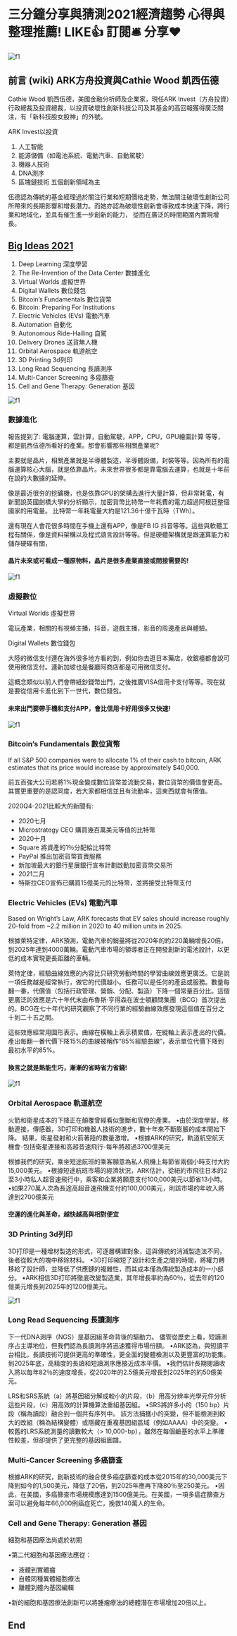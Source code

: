 # 三分鐘分享與猜測2021經濟趨勢 心得與整理推薦! LIKE👍 訂閱🛎 分享❤️

![f1](https://github.com/HCH1/blog/blob/master/fig/stock0.JPG)

## 前言 (wiki) ARK方舟投資與Cathie Wood 凱西伍德

Cathie Wood 凱西伍德，美國金融分析師及企業家，現任ARK Invest（方舟投資）行政總裁及投資總裁，以投資破壞性創新科技公司及其基金的高回報獲得廣泛關注，有「新科技股女股神」的外號。

ARK Invest以投資

1. 人工智能
1. 能源儲備（如電池系統、電動汽車、自動駕駛）
1. 機器人技術
1. DNA測序
1. 區塊鏈技術
五個創新領域為主

伍德認為傳統的基金經理過於關注行業和短期價格走勢，無法關注破壞性創新公司所帶來的長期影響和增長潛力。而她亦認為破壞性創新會導致成本快速下降，跨行業和地域化，並具有催生進一步創新的能力，
從而在廣泛的時間範圍內實現增長。


## [Big Ideas 2021](https://research.ark-invest.com/hubfs/1_Download_Files_ARK-Invest/White_Papers/ARK%E2%80%93Invest_BigIdeas_2021.pdf)
1. Deep Learning 深度學習
2. The Re-Invention of the Data Center 數據進化
3. Virtual Worlds 虛擬世界 
4. Digital Wallets 數位錢包
5. Bitcoin’s Fundamentals 數位貨幣
6. Bitcoin: Preparing For Institutions 
7. Electric Vehicles (EVs) 電動汽車
8. Automation 自動化
9. Autonomous Ride-Hailing 自駕
10. Delivery Drones 送貨無人機
11. Orbital Aerospace 軌道航空
12. 3D Printing 3d列印
13. Long Read Sequencing 長讀測序
14. Multi-Cancer Screening 多癌篩查
15. Cell and Gene Therapy: Generation 基因


![f1](https://github.com/HCH1/blog/blob/master/fig/stock2a.JPG)

### 數據進化
報告提到了: 電腦運算，雲計算，自動駕駛，APP，CPU，GPU繪圖計算 等等，都是凱西伍德所看好的產業。那會影響那些相關產業呢?

主要就是晶片，相關產業就是半導體製造，半導體設備，封裝等等。因為所有的電腦運算核心大腦，就是依靠晶片。未來世界很多都是靠電腦去運算，也就是十年前在說的大數據的延伸。

像是最近很夯的挖礦機，也是依靠GPU的架構去進行大量計算，但非常耗電，有新聞說英國劍橋大學的分析顯示，加密貨幣比特幣一年耗費的電力超過阿根廷整個國家的用電量。
比特幣一年耗電量大約是121.36十億千瓦時（TWh）。

還有現在人會花很多時間在手機上還有APP，像是FB IG 抖音等等。這些與軟體工程有關係，像是資料架構以及程式語言設計等等。但是硬體架構就是跟運算能力和儲存硬碟有關，

#### 晶片未來或可看成一種原物料，晶片是很多產業直接或間接需要的!


![f1](https://github.com/HCH1/blog/blob/master/fig/stock2b.JPG)

### 虛擬數位

Virtual Worlds 虛擬世界 

電玩產業，相關的有視頻主播，抖音，遊戲主播，影音的周邊產品與體驗。

Digital Wallets 數位錢包

大陸的微信支付連在海外很多地方看的到，例如你去逛日本藥店，收銀檯都會說可使用微信支付。連新加坡也是餐廳阿商店都是可用微信支付。

這概念類似以前人們會帶紙鈔錢幣出門，之後推廣VISA信用卡支付等等。現在就是要從信用卡進化到下一世代，數位錢包。

#### 未來出門要帶手機和支付APP，會比信用卡好用很多又快速!


![f1](https://github.com/HCH1/blog/blob/master/fig/stock2c.JPG)

### Bitcoin’s Fundamentals 數位貨幣

If all S&P 500 companies were to allocate 1% of their cash to bitcoin, ARK estimates that its price would increase by approximately $40,000.

前五百強大公司若將1%現金變成數位貨幣並流動交易，數位貨幣的價值會更高。其實更重要的是認同度，若大家都相信並且有流動率，這東西就會有價值。

2020Q4-2021比較大的新聞有: 
- 2020七月
- Microstrategy CEO 購買幾百萬美元等值的比特幣
- 2020十月
- Square 將資產的1％分配給比特幣
- PayPal 推出加密貨幣買賣服務
- 新加坡最大的銀行星展銀行宣布計劃啟動加密貨幣交易所
- 2021二月
- 特斯拉CEO宣佈已購買15億美元的比特幣，並將接受比特幣支付


### Electric Vehicles (EVs) 電動汽車

Based on Wright’s Law, ARK forecasts that EV sales should increase roughly 20-fold from ~2.2 million in 2020 to 40 million units in 2025.

根據萊特定律，ARK預測，電動汽車的銷量將從2020年的約220萬輛增長20倍，到2025年達到4000萬輛。電動汽車市場的領導者正在開發創新的電池設計，以更低的成本實現更長距離的車輛。

萊特定律，經驗曲線效應的內容比只研究勞動時間的學習曲線效應更廣泛。它是說一項任務越是經常執行，做它的代價越小。任務可以是任何的產品或服務。數量每翻一番，代價值（包括行政管理、營銷、分配、製造）下降一個常量百分比。這個更廣泛的效應是六十年代末由布魯斯·亨得森在波士頓顧問集團（BCG）首次提出的。BCG在七十年代的研究觀察了不同行業的經驗曲線效應發現這個值在百分之十到二十五之間。

這些效應經常用圖形表示。曲線在橫軸上表示積累值，在縱軸上表示產出的代價。 產出每翻一番代價下降15%的曲線被稱作“85%經驗曲線”，表示單位代價下降到最初水平的85%。

#### 換言之就是熟能生巧，漸漸的省時省力省錢!


![f1](https://github.com/HCH1/blog/blob/master/fig/stock2d.JPG)

### Orbital Aerospace 軌道航空

火箭和衛星成本的下降正在顛覆曾經看似壟斷和官僚的產業。
•由於深度學習，移動連接，傳感器，3D打印和機器人技術的進步，數十年來不斷膨脹的成本開始下降。 結果，衛星發射和火箭著陸的數量激增。
•根據ARK的研究，軌道航空航天機會-包括衛星連接和高超音速飛行-每年將超過3700億美元

根據我們的研究，乘坐短途航班的乘客願意為私人飛機上每節省兩個小時支付大約15,000美元。
•根據短途航班市場的經濟狀況，ARK估計，從紐約市飛往日本的2至3小時私人超音速飛行中，乘客和企業將願意支付100,000美元以節省13小時。
•如果270萬人次為長途高超音速飛機支付約100,000美元，則該市場的年收入將達到2700億美元

#### 空運的進化與革命，越快越高與相對便宜


### 3D Printing 3d列印

3D打印是一種增材製造的形式，可逐層構建對象，這與傳統的消減製造法不同，後者從較大的塊中移除材料。
•3D打印縮短了設計和生產之間的時間，將權力轉移給了設計師，並降低了供應鏈的複雜性，而其成本僅為傳統製造成本的一小部分。
•ARK相信3D打印將徹底改變製造業，其年增長率約為60％，從去年的120億美元增長到2025年的1200億美元。


![f1](https://github.com/HCH1/blog/blob/master/fig/stock2e.JPG)

### Long Read Sequencing 長讀測序

下一代DNA測序（NGS）是基因組革命背後的驅動力。 儘管從歷史上看，短讀測序占主導地位，但我們認為長讀測序將迅速獲得市場份額。
•ARK認為，與短讀平台相比，長讀技術可提供更高的準確性，更全面的變體檢測以及更豐富的功能集。 到2025年底，高精度的長讀和短讀測序應接近成本平價。
•我們估計長期閱讀收入將以每年82％的速度增長，從2020年的2.5億美元增長到2025年的約50億美元。

LRS和SRS系統（a）將基因組分解成較小的片段，（b）用高分辨率光學元件分析這些片段，（c）用高效的計算機算法重組基因組。
•SRS將許多小的（150 bp）片段（稱為讀段）融合到一個共有序列中。 該方法捕獲小的突變，但不能檢測到較大的改組（稱為結構變體）或隱藏在重複基因組區域（例如AAAA）中的突變。
•較舊的LRS系統測量的讀數較大（> 10,000-bp），雖然在每個鹼基的水平上準確性較差，但卻提供了更完整的基因組圖譜。


### Multi-Cancer Screening 多癌篩查

根據ARK的研究，創新技術的融合使多癌症篩查的成本從2015年的30,000美元下降到如今的1,500美元，降低了20倍，到2025年應再下降80％至250美元。
•因此，在美國，多癌篩查市場規模應達到1500億美元。在美國，一項多癌症篩查方案可以避免每年66,000例癌症死亡，挽救140萬人的生命。


### Cell and Gene Therapy: Generation 基因

細胞和基因療法尚處於初期

•第二代細胞和基因療法應從：

- 液體到實體瘤
- 自體同種異體細胞療法
- 離體到體內基因編輯

•新的細胞和基因療法創新可以將腫瘤療法的總體潛在市場增加20倍以上。



## End
